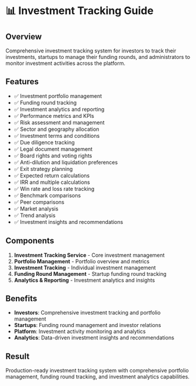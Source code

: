 # 📊 Investment Tracking Guide

## Overview
Comprehensive investment tracking system for investors to track their investments, startups to manage their funding rounds, and administrators to monitor investment activities across the platform.

## Features
- ✅ Investment portfolio management
- ✅ Funding round tracking
- ✅ Investment analytics and reporting
- ✅ Performance metrics and KPIs
- ✅ Risk assessment and management
- ✅ Sector and geography allocation
- ✅ Investment terms and conditions
- ✅ Due diligence tracking
- ✅ Legal document management
- ✅ Board rights and voting rights
- ✅ Anti-dilution and liquidation preferences
- ✅ Exit strategy planning
- ✅ Expected return calculations
- ✅ IRR and multiple calculations
- ✅ Win rate and loss rate tracking
- ✅ Benchmark comparisons
- ✅ Peer comparisons
- ✅ Market analysis
- ✅ Trend analysis
- ✅ Investment insights and recommendations

## Components
1. **Investment Tracking Service** - Core investment management
2. **Portfolio Management** - Portfolio overview and metrics
3. **Investment Tracking** - Individual investment management
4. **Funding Round Management** - Startup funding round tracking
5. **Analytics & Reporting** - Investment analytics and insights

## Benefits
- **Investors**: Comprehensive investment tracking and portfolio management
- **Startups**: Funding round management and investor relations
- **Platform**: Investment activity monitoring and analytics
- **Analytics**: Data-driven investment insights and recommendations

## Result
Production-ready investment tracking system with comprehensive portfolio management, funding round tracking, and investment analytics capabilities.
